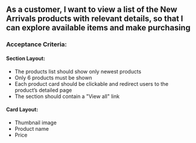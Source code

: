 ## As a customer, I want to view a list of the New Arrivals products with relevant details, so that I can explore available items and make purchasing

### Acceptance Criteria:

#### Section Layout:

- The products list should show only newest products
- Only 6 products must be shown
- Each product card should be clickable and redirect users to the product’s detailed page
- The section should contain a "View all" link

#### Card Layout:

- Thumbnail image
- Product name
- Price
